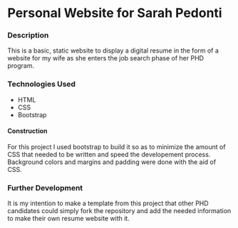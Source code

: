 # Personal Website for Sarah Pedonti

### Description
This is a basic, static website to display a digital resume in the form of a website for my wife as she enters the job search phase of her PHD program. 

### Technologies Used
- HTML
- CSS
- Bootstrap

#### Construction
For this project I used bootstrap to build it so as to minimize the amount of CSS that needed to be written and speed the developement process. Background colors and margins and padding were done with the aid of CSS. 

### Further Development
It is my intention to make a template from this project that other PHD candidates could simply fork the repository and add the needed information to make their own resume website with it. 
